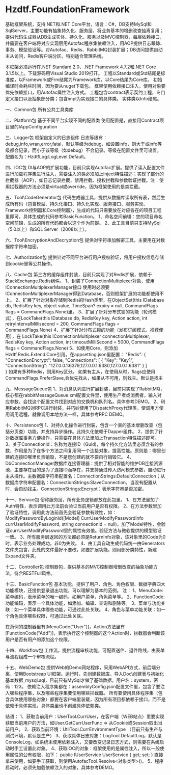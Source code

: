 # Hzdtf.FoundationFramework
基础框架系统，支持.NET和.NET Core平台，语言：C#，DB支持MySql和SqlServer，主要功能有抽象持久化、服务层，将业务基本的增删改查抽离复用；提供代码生成器从DB生成实体、持久化、服务以及MVC控制器，每层依赖接口，并需要在客户端将对应实现层用Autofac程序集依赖注入，用AOP提供日志跟踪、事务、模型验证等。对Autofac、Redis、RabbitMQ封装扩展；DB访问提供自动主从访问，Redis客户端分区。特别适合管理系统。

本框架必须运行在.NET Standard 2.0、.NET Framework 4.7.2和.NET Core 3.1.5以上。下载源码用Visual Studio 2019打开。
工程以Standard或Std结尾是标准库，以Framework或Frm结尾为Framework库，以Core结尾为Core库。
初始编译时会耗些时间，因为要从nuget下载包。
框架使用依赖接口注入，使用对象要优先依赖接口，用Autofac属性注入方式。
工程包含contract表示契约工程，专门定义接口以及抽象部分类；包含impl为实现接口的具体类。
实体类以Info结尾。

一、Comnon包
所有公共工具类库

二、Platform包 
基于不同平台实现不同的配置类
使用配置是，直接用Contract项目里的IAppConfiguration

三、Logger包
框架自定义的日志组件
日志等级有：debug,info,wran,error,fatal，默认等级为debug，如设置info，则大于或info等级都会记录，而小于该等级（如debug）不会记录。等级在配置文件里可设置，配置名为：HzdtfLog:LogLevel:Default。

四、IOC包
DI与AOP的扩展功能，目前只实现Autofac扩展。提供了读入配置文件进行加载程序集进行注入，需要注入的类必须加上Inject特性描述；实现了部分的拦截器（AOP），如日志记录拦截、禁用拦截、授权拦截和参数验证拦截。注：使用拦截器的方法必须是virtual或override，因为框架使用的是类拦截。

五、Tool\CodeGenerator包
代码生成器工具，提供从数据库读取所有表，然后生成所有码（包含模型、持久化接口、持久化实现、服务接口、服务实现、Framework控制器和Core控制器），生成的代码只需要放在对应各在的项目工程里即可，具体生成的代码参考BasicFunction。
1、命名空间前辍：您的项目命名空间前辍，生成的所有代码都会以这个作为前辍。
2、此工具目前只支持MySql（5.0以上）和SQL Server（2008以上）。

六、Tool\EncryptionAndDecryption包
提供对字符串加解密工具，主要用在对数据库字符串加密。

七、Authorization包
提供针对不同平台进行用户授权验证，将用户授权信息存储到cookie里等公共操作。

八、Cache包
第三方的缓存组件封装，目前只实现了对Redis扩展，依赖于StackExchange.Redis组件。
1、封装了ConnectionMultiplexer对象，使用IConnectionMultiplexerManager接口
使用时必须要IConnectionMultiplexerManager得到Database，否则框架扩展的功能都使用不上。
2、扩展了针对对象存储到Redis的Hash类型，在ObjectSet(this IDatabase db, RedisKey key, object value, TimeSpan? expiry = null, CommandFlags flags = CommandFlags.None)里。
3、扩展了针对分布式锁的功能（轮询模式），在LockTake(this IDatabase db, RedisKey key, Action action, int retryIntervalMillisecond = 200, CommandFlags flags = CommandFlags.None)
4、扩展了针对分布式锁的功能（发布订阅模式，推荐使用），在 LockTake(this IConnectionMultiplexer connectionMultiplexer, RedisKey key, Action action, int timeoutMilliSecond = 5000, CommandFlags flags = CommandFlags.None)
5、如使用Core，则添加Hzdtf.Redis.Extend.Core引用。在appsetting.json里配置：
"Redis": {
    "ConnectionEncrypt": false,
    "Connections": [
      {
        "Key": "Key1",
        "ConnectionString": "127.0.0.1:6379,127.0.0.1:6380,127.0.0.1:6381"
      }
    ]    
  }
如果有多种Redis，则用Key区分。
如果有主从，在使用从时，flags应使用CommandFlags.PreferSlave,会优先找从，如果从不可用，则找主。默认是找主

九、MessageQueue包
1、对消息队列进行扩展封装，目前只实现了RabbitMQ，核心都在rabbitMessageQueue.xml配置文件里，使用生产者或消费者，输入对应参数，会找这个配置文件找到对应的交换机和队列名。具体参考DEMO。
2、利用RabbitMQ对RPC进行封装，并巧妙使用了DispatchProxy代理类，使调用方使用调用远程，就像调用本地方法一样，具体参考RPC DEMO。

十、Persistence包
1、对持久化操作进行封装，包含一个表的基本增删改查（包括分页查）功能，并支持异步操作。此持久化依赖于Dapper组件。
2、提供了针对数据库事务方便操作，只需要在具体方法里加上Transaction特性描述即可。
3、关于ConnectionId：名称为连接ID（Guid)，每个持久化方法里必须含有的参数，作用是为了在多个方法之间复用同一个连接对象，提高性能。原则是：哪里创建的连接ID哪里负责销毁，不是您创建的就不要自行销毁它。
4、DbConnectionManager数据库连接管理器：提供了相对智能的维护DB连接资源池，主要存在目的是为了连接ID而存在，并支持通过传入访问模式参数，自动进行主从操作。主数据库字符串配置名：ConnectionStrings:DefaultConnection；从数据库字符串配置名：ConnectionStrings:SlaveConnection，当没有配置从时，会自动找主。ConnectionStrings:Encrypt：表示字符串是否加密。

十一、Service包
俗称服务层，所有业务逻辑都放在此包里。
1、在方法里加了Auth特性，表示调用此方法前会验证当前用户是否有权限。
2、在方法参数里加了验证特性，调用此方法前首先会验证参数有效性，如：
ModifyPasswordByLoginId([Model] CurrUserModifyPasswordInfo currUserModifyPassword, string connectionId = null)，加了Model特性，会验证currUserModifyPassword里的属性有效值。验证方法与微软提供的模型验证一致。
3、所有服务层返回的方法都必须是ReturnInfo<T>对象，该对象里的Code为0时，表示业务处理成功。非0为失败。
4、由工具自动生成代码统一由Generators文件夹包含，此处的文件最好不要改，如要扩展功能，则用部分类特性，新建Expand文件夹。

十二、Controller包
控制器包，提供基本的MVC控制器增删改查的抽象功能方法，符合RESTFull风格。

十三、BasicFunction包
基本功能，提供了用户、角色、角色权限、数据字典四大功能模块，还提供登录退出功能，可以理解为基本的范例。
注：
1、MenuCode:菜单编码，表示菜单的唯一编码，如用户菜单，角色菜单等。
2、FunctionCode:功能编码，表示一个具体功能，如添加、编辑、查询和删除等。
3、菜单与功能关联：如一个菜单具体哪些功能，可通过此处关联。
4、角色与菜单功能关联：如一个角色具体哪些权限，可通过此处关联。

在范例的控制器里有[MenuCode("User")]，Action方法里有[FunctionCode("Add")]，表示执行这个控制器的这个Action时，拦截器会判断该用户是否有用户的添加这个权限。

十四、Workflow包
工作流，提供流程审核功能，可配置送件、退件路线，由表单与流程组成一个审核流程。

十五、WebDemo包
提供Web的Demo网站程序，采用WebAPI方式，前后端分离，使用Bootstreap UI框架。运行时，先创建数据库，导入Doc\创建表与初始化基本数据_mysql.sql，目前只有MySql才做了基础数据。用户名：system，密码：123。
依赖注入程序集都在：assemblyConfig.json配置文件里，包含了要注入哪些程序集，以及哪些程序集要使用哪些拦截器。
所有要使用具体程序集（包含具体使用哪些对象）都要在客户端里装载，因为所有项目都依赖于接口，而不是依赖于具体实现，具体类里也不创建具体依赖类。

结语：
1、获取当前用户：UserTool.CurrUser，在客户端（WEB站点）里要实现获取当前用户的方法，如User.GetCurrUserFunc => 从Cookie或Session取出当前用户。
2、获取当前环境：UtilTool.CurrEnvironmentType （目前只有生产与测试环境，默认是生产）
3、获取具体日志对象：LogTool.DefaultLog，默认是ConsoleLog，如系统未使用依赖注入，又要改变记录日志方式，则需要在系统启动时手工设置此对象。
4、获取IOC的对象：框架使用的是属性注入，所以一般使用属性的公有权限，如下：
public IUserService UserService
{
  get;
  set;
}
直接拿来使用，如要手工获取，则使用AutofacTool.Resolve<对象类型>()。
5、程序启动时，必须先加载依赖注入的对象，具体参考DEMO。
